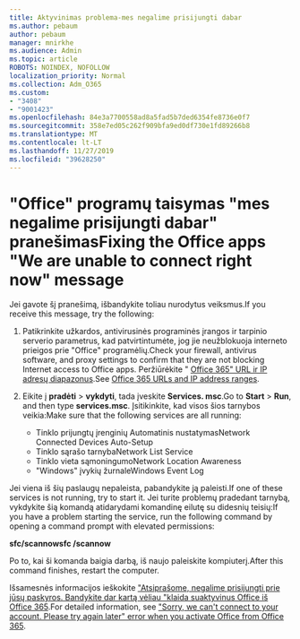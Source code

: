 ```yaml
---
title: Aktyvinimas problema-mes negalime prisijungti dabar
ms.author: pebaum
author: pebaum
manager: mnirkhe
ms.audience: Admin
ms.topic: article
ROBOTS: NOINDEX, NOFOLLOW
localization_priority: Normal
ms.collection: Adm_O365
ms.custom:
- "3408"
- "9001423"
ms.openlocfilehash: 84e3a7700558ad8a5fad5b7ded6354fe8736e0f7
ms.sourcegitcommit: 358e7ed05c262f909bfa9ed0df730e1fd89266b8
ms.translationtype: MT
ms.contentlocale: lt-LT
ms.lasthandoff: 11/27/2019
ms.locfileid: "39628250"
---
```

# <a name="fixing-the-office-apps-we-are-unable-to-connect-right-now-message"></a><span data-ttu-id="0d67a-102">"Office" programų taisymas "mes negalime prisijungti dabar" pranešimas</span><span class="sxs-lookup"><span data-stu-id="0d67a-102">Fixing the Office apps "We are unable to connect right now" message</span></span>

<span data-ttu-id="0d67a-103">Jei gavote šį pranešimą, išbandykite toliau nurodytus veiksmus.</span><span class="sxs-lookup"><span data-stu-id="0d67a-103">If you receive this message, try the following:</span></span>

1. <span data-ttu-id="0d67a-104">Patikrinkite užkardos, antivirusinės programinės įrangos ir tarpinio serverio parametrus, kad patvirtintumėte, jog jie neužblokuoja interneto prieigos prie "Office" programėlių.</span><span class="sxs-lookup"><span data-stu-id="0d67a-104">Check your firewall, antivirus software, and proxy settings to confirm that they are not blocking Internet access to Office apps.</span></span> <span data-ttu-id="0d67a-105">Peržiūrėkite " [Office 365" URL ir IP adresų diapazonus](https://docs.microsoft.com/office365/enterprise/urls-and-ip-address-ranges).</span><span class="sxs-lookup"><span data-stu-id="0d67a-105">See [Office 365 URLs and IP address ranges](https://docs.microsoft.com/office365/enterprise/urls-and-ip-address-ranges).</span></span>

2. <span data-ttu-id="0d67a-106">Eikite į **pradėti** > **vykdyti**, tada įveskite **Services. msc**.</span><span class="sxs-lookup"><span data-stu-id="0d67a-106">Go to **Start** > **Run**, and then type **services.msc**.</span></span> <span data-ttu-id="0d67a-107">Įsitikinkite, kad visos šios tarnybos veikia:</span><span class="sxs-lookup"><span data-stu-id="0d67a-107">Make sure that the following services are all running:</span></span>
    - <span data-ttu-id="0d67a-108">Tinklo prijungtų įrenginių Automatinis nustatymas</span><span class="sxs-lookup"><span data-stu-id="0d67a-108">Network Connected Devices Auto-Setup</span></span>
    - <span data-ttu-id="0d67a-109">Tinklo sąrašo tarnyba</span><span class="sxs-lookup"><span data-stu-id="0d67a-109">Network List Service</span></span>
    - <span data-ttu-id="0d67a-110">Tinklo vieta sąmoningumo</span><span class="sxs-lookup"><span data-stu-id="0d67a-110">Network Location Awareness</span></span>
    - <span data-ttu-id="0d67a-111">"Windows" įvykių žurnale</span><span class="sxs-lookup"><span data-stu-id="0d67a-111">Windows Event Log</span></span>

<span data-ttu-id="0d67a-112">Jei viena iš šių paslaugų nepaleista, pabandykite ją paleisti.</span><span class="sxs-lookup"><span data-stu-id="0d67a-112">If one of these services is not running, try to start it.</span></span> <span data-ttu-id="0d67a-113">Jei turite problemų pradedant tarnybą, vykdykite šią komandą atidarydami komandinę eilutę su didesnių teisių:</span><span class="sxs-lookup"><span data-stu-id="0d67a-113">If you have a problem starting the service, run the following command by opening a command prompt with elevated permissions:</span></span>

<span data-ttu-id="0d67a-114">**sfc/scannow**</span><span class="sxs-lookup"><span data-stu-id="0d67a-114">**sfc /scannow**</span></span>

<span data-ttu-id="0d67a-115">Po to, kai ši komanda baigia darbą, iš naujo paleiskite kompiuterį.</span><span class="sxs-lookup"><span data-stu-id="0d67a-115">After this command finishes, restart the computer.</span></span>

<span data-ttu-id="0d67a-116">Išsamesnės informacijos ieškokite ["Atsiprašome, negalime prisijungti prie jūsų paskyros. Bandykite dar kartą vėliau "klaida suaktyvinus Office iš Office 365](https://docs.microsoft.com/office/troubleshoot/activation-installation/issue-when-activate-office-from-office-365).</span><span class="sxs-lookup"><span data-stu-id="0d67a-116">For detailed information, see ["Sorry, we can't connect to your account. Please try again later" error when you activate Office from Office 365](https://docs.microsoft.com/office/troubleshoot/activation-installation/issue-when-activate-office-from-office-365).</span></span>